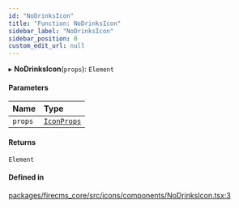 ```yaml
---
id: "NoDrinksIcon"
title: "Function: NoDrinksIcon"
sidebar_label: "NoDrinksIcon"
sidebar_position: 0
custom_edit_url: null
---
```


▸ **NoDrinksIcon**(`props`): `Element`

#### Parameters

| Name | Type |
| :------ | :------ |
| `props` | [`IconProps`](../types/IconProps.md) |

#### Returns

`Element`

#### Defined in

[packages/firecms_core/src/icons/components/NoDrinksIcon.tsx:3](https://github.com/FireCMSco/firecms/blob/d45f3739/packages/firecms_core/src/icons/components/NoDrinksIcon.tsx#L3)
